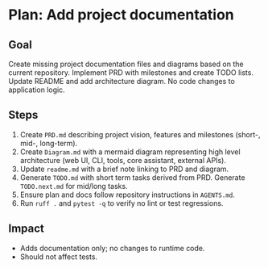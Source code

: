 # Plan: Add project documentation

## Goal
Create missing project documentation files and diagrams based on the current repository. Implement PRD with milestones and create TODO lists. Update README and add architecture diagram. No code changes to application logic.

## Steps
1. Create `PRD.md` describing project vision, features and milestones (short-, mid-, long-term).
2. Create `Diagram.md` with a mermaid diagram representing high level architecture (web UI, CLI, tools, core assistant, external APIs).
3. Update `readme.md` with a brief note linking to PRD and diagram.
4. Generate `TODO.md` with short term tasks derived from PRD. Generate `TODO.next.md` for mid/long tasks.
5. Ensure plan and docs follow repository instructions in `AGENTS.md`.
6. Run `ruff .` and `pytest -q` to verify no lint or test regressions.

## Impact
- Adds documentation only; no changes to runtime code.
- Should not affect tests.
